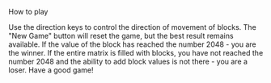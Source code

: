 How to play

Use the direction keys to control the direction of movement of blocks.
The "New Game" button will reset the game, but the best result remains available.
If the value of the block has reached the number 2048 - you are the winner.
If the entire matrix is filled with blocks, you have not reached the number 2048 and the ability to add block values is not there - you are a loser.
Have a good game!
